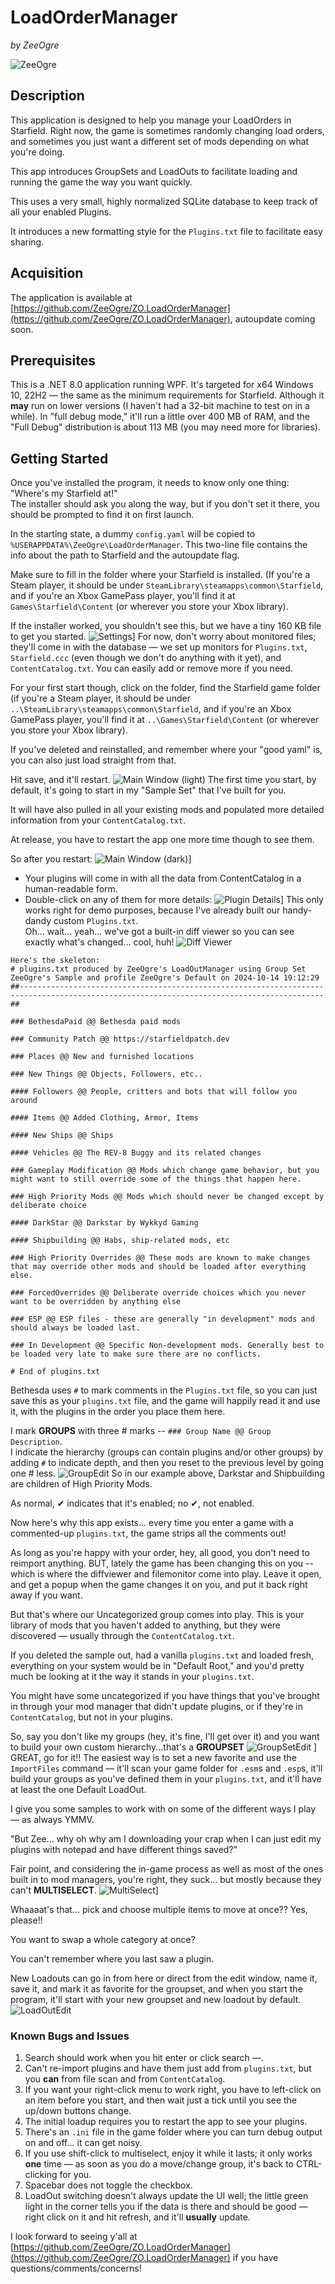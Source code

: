 ﻿# **LoadOrderManager**  
*by ZeeOgre*

![ZeeOgre](./img/ZeeOgre_NoBackground.jpg)

## Description

This application is designed to help you manage your LoadOrders in Starfield. Right now, the game is sometimes randomly changing load orders, and sometimes you just want a different set of mods depending on what you're doing.

This app introduces GroupSets and LoadOuts to facilitate loading and running the game the way you want quickly.

This uses a very small, highly normalized SQLite database to keep track of all your enabled Plugins.

It introduces a new formatting style for the `Plugins.txt` file to facilitate easy sharing.

## Acquisition

The application is available at [https://github.com/ZeeOgre/ZO.LoadOrderManager](https://github.com/ZeeOgre/ZO.LoadOrderManager), autoupdate coming soon.

## Prerequisites

This is a .NET 8.0 application running WPF. It's targeted for x64 Windows 10, 22H2 — the same as the minimum requirements for Starfield. Although it **may** run on lower versions (I haven't had a 32-bit machine to test on in a while). In "full debug mode," it'll run a little over 400 MB of RAM, and the "Full Debug" distribution is about 113 MB (you may need more for libraries).

## Getting Started

Once you've installed the program, it needs to know only one thing: "Where's my Starfield at!"  
The installer should ask you along the way, but if you don't set it there, you should be prompted to find it on first launch.

In the starting state, a dummy `config.yaml` will be copied to `%USERAPPDATA%\ZeeOgre\LoadOrderManager`. This two-line file contains the info about the path to Starfield and the autoupdate flag.

Make sure to fill in the folder where your Starfield is installed. (If you're a Steam player, it should be under `SteamLibrary\steamapps\common\Starfield`, and if you're an Xbox GamePass player, you'll find it at `Games\Starfield\Content` (or wherever you store your Xbox library).

If the installer worked, you shouldn't see this, but we have a tiny 160 KB file to get you started.
![Settings](./img/settings.png)]
For now, don't worry about monitored files; they'll come in with the database — we set up monitors for `Plugins.txt`, `Starfield.ccc` (even though we don't do anything with it yet), and `ContentCatalog.txt`. You can easily add or remove more if you need.

For your first start though, click on the folder, find the Starfield game folder (if you're a Steam player, it should be under `..\SteamLibrary\steamapps\common\Starfield`, and if you're an Xbox GamePass player, you'll find it at `..\Games\Starfield\Content` (or wherever you store your Xbox library).

If you've deleted and reinstalled, and remember where your "good yaml" is, you can also just load straight from that.

Hit save, and it'll restart. 
![Main Window (light)](./img/mainwindow_light.png)
The first time you start, by default, it's going to start in my "Sample Set" that I've built for you.

It will have also pulled in all your existing mods and populated more detailed information from your `ContentCatalog.txt`.

At release, you have to restart the app one more time though to see them.

So after you restart:
![Main Window (dark)](./img/mainwindow_dark_plugins.png)]
- Your plugins will come in with all the data from ContentCatalog in a human-readable form.
- Double-click on any of them for more details:
![Plugin Details](./img/pluginedit.png)]
This only works right for demo purposes, because I've already built our handy-dandy custom `Plugins.txt`.  
Oh... wait... yeah... we've got a built-in diff viewer so you can see exactly what's changed... cool, huh!
![Diff Viewer](./img/diffview.png)

```
Here's the skeleton:
# plugins.txt produced by ZeeOgre's LoadOutManager using Group Set ZeeOgre's Sample and profile ZeeOgre's Default on 2024-10-14 19:12:29
##------------------------------------------------------------------------------------------------------------------------------------------##

### BethesdaPaid @@ Bethesda paid mods

### Community Patch @@ https://starfieldpatch.dev

### Places @@ New and furnished locations

### New Things @@ Objects, Followers, etc..

#### Followers @@ People, critters and bots that will follow you around

#### Items @@ Added Clothing, Armor, Items

#### New Ships @@ Ships

#### Vehicles @@ The REV-8 Buggy and its related changes

### Gameplay Modification @@ Mods which change game behavior, but you might want to still override some of the things that happen here.

### High Priority Mods @@ Mods which should never be changed except by deliberate choice

#### DarkStar @@ Darkstar by Wykkyd Gaming

#### Shipbuilding @@ Habs, ship-related mods, etc

### High Priority Overrides @@ These mods are known to make changes that may override other mods and should be loaded after everything else.

### ForcedOverrides @@ Deliberate override choices which you never want to be overridden by anything else

### ESP @@ ESP files - these are generally "in development" mods and should always be loaded last.

### In Development @@ Specific Non-development mods. Generally best to be loaded very late to make sure there are no conflicts.

# End of plugins.txt
```

Bethesda uses `#` to mark comments in the `Plugins.txt` file, so you can just save this as your `plugins.txt` file, and the game will happily read it and use it, with the plugins in the order you place them here.

I mark **GROUPS** with three # marks -- `### Group Name @@ Group Description`.  
I indicate the hierarchy (groups can contain plugins and/or other groups) by adding `#` to indicate depth, and then you reset to the previous level by going one # less.
![GroupEdit](./img/groupedit.png)
So in our example above, Darkstar and Shipbuilding are children of High Priority Mods.

As normal, ✔ indicates that it's enabled; no ✔, not enabled.

Now here's why this app exists... every time you enter a game with a commented-up `plugins.txt`, the game strips all the comments out!

As long as you're happy with your order, hey, all good, you don't need to reimport anything. BUT, lately the game has been changing this on you -- which is where the diffviewer and filemonitor come into play. Leave it open, and get a popup when the game changes it on you, and put it back right away if you want.

But that's where our Uncategorized group comes into play. This is your library of mods that you haven't added to anything, but they were discovered — usually through the `ContentCatalog.txt`.

If you deleted the sample out, had a vanilla `plugins.txt` and loaded fresh, everything on your system would be in "Default Root," and you'd pretty much be looking at it the way it stands in your `plugins.txt`.

You might have some uncategorized if you have things that you've brought in through your mod manager that didn't update plugins, or if they're in `ContentCatalog`, but not in your plugins.

So, say you don't like my groups (hey, it's fine, I'll get over it) and you want to build your own custom hierarchy...that's a **GROUPSET**
![GroupSetEdit](./img/groupsetedit.png)
]
GREAT, go for it!! The easiest way is to set a new favorite and use the `ImportFiles` command — it'll scan your game folder for `.esm`s and `.esp`s, it'll build your groups as you've defined them in your `plugins.txt`, and it'll have at least the one Default LoadOut.

I give you some samples to work with on some of the different ways I play — as always YMMV.

"But Zee... why oh why am I downloading your crap when I can just edit my plugins with notepad and have different things saved?"

Fair point, and considering the in-game process as well as most of the ones built in to mod managers, you're right, they suck... but mostly because they can't **MULTISELECT**.
![MultiSelect](./img/multiselect.png)]



Whaaaat's that... pick and choose multiple items to move at once?? Yes, please!!

You want to swap a whole category at once?

You can't remember where you last saw a plugin.

New Loadouts can go in from here or direct from the edit window, name it, save it, and mark it as favorite for the groupset, and when you start the program, it'll start with your new groupset and new loadout by default.
![LoadOutEdit](./img/loadoutedit.png)

### Known Bugs and Issues

1. Search should work when you hit enter or click search —.
2. Can't re-import plugins and have them just add from `plugins.txt`, but you **can** from file scan and from `ContentCatalog`.
3. If you want your right-click menu to work right, you have to left-click on an item before you start, and then wait just a tick until you see the up/down buttons change.
4. The initial loadup requires you to restart the app to see your plugins.
5. There's an `.ini` file in the game folder where you can turn debug output on and off... it can get noisy.
6. If you use shift-click to multiselect, enjoy it while it lasts; it only works **one** time — as soon as you do a move/change group, it's back to CTRL-clicking for you.
7. Spacebar does not toggle the checkbox.
8. LoadOut switching doesn't always update the UI well; the little green light in the corner tells you if the data is there and should be good — right click on it and hit refresh, and it'll **usually** update.

I look forward to seeing y'all at [https://github.com/ZeeOgre/ZO.LoadOrderManager](https://github.com/ZeeOgre/ZO.LoadOrderManager) if you have questions/comments/concerns!

